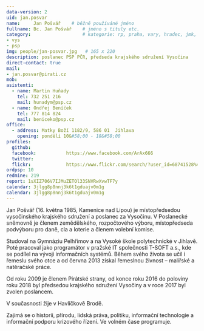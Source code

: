 ```yaml
---
data-version: 2
uid: jan.posvar
name:     Jan Pošvář  	# běžně používáné jméno
fullname: Bc. Jan Pošvář  	# jméno s tituly etc.
category:                 	# kategorie: rp, praha, vary, hradec, jmk, senat
- vys
- psp
img: people/jan-posvar.jpg   # 165 x 220
description: poslanec PSP PČR, předseda krajského sdružení Vysočina            	# kratký popis, max 160 znaků
direct-contact: true
mail:
- jan.posvar@pirati.cz
mob:
asistenti:
  - name: Martin Huňady
    tel: 732 251 216
    mail: hunadym@psp.cz
  - name: Ondřej Beníček
    tel: 777 814 824
    mail: beniceko@psp.cz
office: 
  - address: Matky Boží 1182/9, 586 01  Jihlava
    opening: pondělí 10&#58;00 - 18&#58;00
profiles:
  github:                 
  facebook: 		  https://www.facebook.com/ArAx666
  twitter: 		  
  flickr:     		  https://www.flickr.com/search/?user_id=68741528%40N03&sort=date-taken-desc&text=jan%20po%C5%A1v%C3%A1%C5%99&view_all=1
ordpsp: 10
redmine: 219
report: 1sXIZ706V7IJMuZETOl33SNVRwXvwTF7y
calendar: 3jlgg8p8nnj3k6t1gduajv0m1g
calendar: 3jlgg8p8nnj3k6t1gduajv0m1g
---
```


Jan Pošvář (16. května 1985, Kamenice nad Lipou) je místopředsedou vysočinského krajského sdružení a poslanec za Vysočinu. V Poslanecké sněmovně je členem zemědělského, rozpočtového výboru, místopředseda podvýboru pro daně, cla a loterie a členem volební komise. 

Studoval na Gymnáziu Pelhřimov a na Vysoké škole polytechnické v Jihlavě. Poté pracoval jako programátor v pražské IT společnosti T-SOFT a.s., kde se podílel na vývoji informačních systémů. Během svého života se učil i řemeslu svého otce a od června 2013 získal řemeslnou živnost – malířské a natěračské práce.

Od roku 2009 je členem Pirátské strany, od konce roku 2016 do poloviny roku 2018 byl předsedou krajského sdružení Vysočiny a v roce 2017 byl zvolen poslancem. 

V současnosti žije v Havlíčkově Brodě. 

Zajímá se o historii, přírodu, lidská práva, politiku, informační technologie a informační podporu krizového řízení. Ve volném čase programuje.


